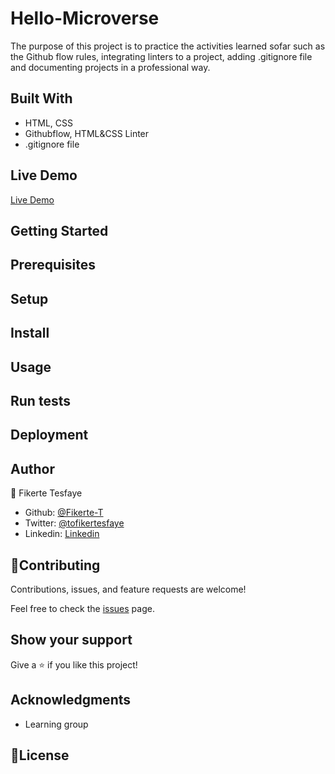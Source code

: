 # Hello-Microverse
The purpose of this project is to practice the activities learned sofar such as the Github flow rules, integrating linters to a project, adding .gitignore file and documenting projects in a professional way. 

## Built With
- HTML, CSS
- Githubflow, HTML&CSS Linter
- .gitignore file

## Live Demo
[Live Demo](http://livedemo.com)

## Getting Started
## Prerequisites
## Setup
## Install
## Usage
## Run tests
## Deployment
## Author
👤 Fikerte Tesfaye
- Github: [@Fikerte-T](https://github.com/Fikerte-T)
- Twitter: [@tofikertesfaye](https://twitter.com/home)
- Linkedin: [Linkedin](https://www.linkedin.com/in/fikerte-tesfaye-a68337216/)
## 🤝Contributing
Contributions, issues, and feature requests are welcome!

Feel free to check the [issues](https://github.com/Fikerte-T/Hello-Microverse/issues) page.

## Show your support
Give a ⭐️ if you like this project!

## Acknowledgments
- Learning group

## 📝License
